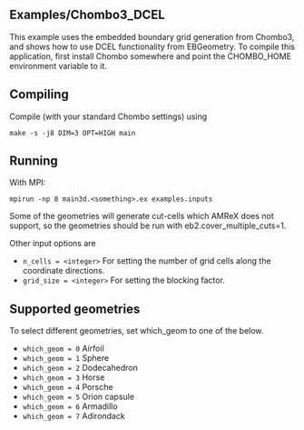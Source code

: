 Examples/Chombo3_DCEL
---------------------

This example uses the embedded boundary grid generation from Chombo3, and shows how to use DCEL functionality from EBGeometry. 
To compile this application, first install Chombo somewhere and point the CHOMBO_HOME environment variable to it.

Compiling
---------

Compile (with your standard Chombo settings) using

    make -s -j8 DIM=3 OPT=HIGH main

Running
-------

With MPI:

    mpirun -np 8 main3d.<something>.ex examples.inputs

Some of the geometries will generate cut-cells which AMReX does not support, so the geometries should be run with eb2.cover_multiple_cuts=1.

Other input options are

* `n_cells = <integer>` For setting the number of grid cells along the coordinate directions.
* `grid_size = <integer>` For setting the blocking factor.

Supported geometries
--------------------
To select different geometries, set which_geom to one of the below.

* `which_geom = 0` Airfoil
* `which_geom = 1` Sphere
* `which_geom = 2` Dodecahedron
* `which_geom = 3` Horse
* `which_geom = 4` Porsche
* `which_geom = 5` Orion capsule
* `which_geom = 6` Armadillo
* `which_geom = 7` Adirondack
